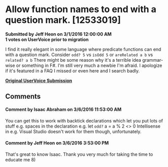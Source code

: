 # Allow function names to end with a question mark. [12533019] #

**Submitted by Jeff Heon on 3/1/2016 12:00:00 AM**  
**1 votes on UserVoice prior to migration**  

I find it really elegant in some language where predicate functions can end with a question mark.
Consider `odd? 5` vs `isOdd 5` or `areRelated a b` vs `related? a b`
There might be some reason why it's a terrible idea grammar-wise or something in F#. I'm still very much a newbie I'm afraid. I apologize if it's featured in a FAQ I missed or even here and I search badly.



**[Original UserVoice Submission](https://fslang.uservoice.com/forums/245727-f-language/suggestions/12533019)**


## Comments ##


#### Comment by Isaac Abraham on 3/6/2016 11:53:00 AM ####
You can get this to work with backtick declarations which let you put lots of stuff e.g. spaces in the declaration e.g.
let ``odd?`` a = a % 2 <> 0
Intellisense in e.g. Visual Studio doesn't work for them though, unfortunately.


#### Comment by Jeff Heon on 3/6/2016 3:53:00 PM ####
That's great to know Isaac. Thank you very much for taking the time to educate me 8)

